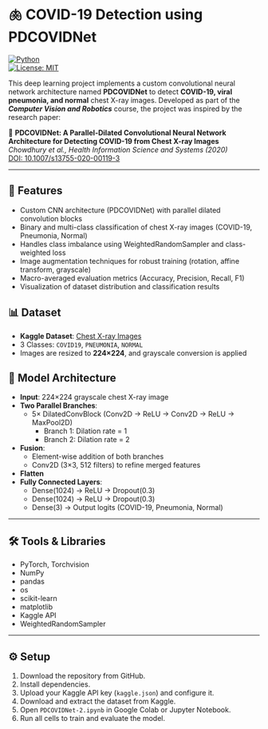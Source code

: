 # 🫁 COVID-19 Detection using PDCOVIDNet  
[![Python](https://img.shields.io/badge/python-3.8+-blue.svg)](https://www.python.org/)  
[![License: MIT](https://img.shields.io/badge/License-MIT-yellow.svg)](https://opensource.org/licenses/MIT)

This deep learning project implements a custom convolutional neural network architecture named **PDCOVIDNet** to detect **COVID-19, viral pneumonia, and normal** chest X-ray images. Developed as part of the **_Computer Vision and Robotics_** course, the project was inspired by the research paper:

📄 **PDCOVIDNet: A Parallel-Dilated Convolutional Neural Network Architecture for Detecting COVID-19 from Chest X-ray Images**  
*Chowdhury et al., Health Information Science and Systems (2020)*  
[DOI: 10.1007/s13755-020-00119-3](https://doi.org/10.1007/s13755-020-00119-3)

---

## 🚀 Features
- Custom CNN architecture (PDCOVIDNet) with parallel dilated convolution blocks
- Binary and multi-class classification of chest X-ray images (COVID-19, Pneumonia, Normal)
- Handles class imbalance using WeightedRandomSampler and class-weighted loss
- Image augmentation techniques for robust training (rotation, affine transform, grayscale)
- Macro-averaged evaluation metrics (Accuracy, Precision, Recall, F1)
- Visualization of dataset distribution and classification results

## 📊 Dataset
- **Kaggle Dataset**: [Chest X-ray Images](https://www.kaggle.com/datasets/alsaniipe/chest-x-ray-image)
- 3 Classes: `COVID19`, `PNEUMONIA`, `NORMAL`
- Images are resized to **224×224**, and grayscale conversion is applied

## 🧠 Model Architecture
- **Input**: 224×224 grayscale chest X-ray image
- **Two Parallel Branches**:
  - 5× DilatedConvBlock (Conv2D → ReLU → Conv2D → ReLU → MaxPool2D)
    - Branch 1: Dilation rate = 1
    - Branch 2: Dilation rate = 2
- **Fusion**:
  - Element-wise addition of both branches
  - Conv2D (3×3, 512 filters) to refine merged features
- **Flatten**
- **Fully Connected Layers**:
  - Dense(1024) → ReLU → Dropout(0.3)
  - Dense(1024) → ReLU → Dropout(0.3)
  - Dense(3) → Output logits (COVID-19, Pneumonia, Normal)

---

## 🛠️ Tools & Libraries
- PyTorch, Torchvision
- NumPy
- pandas
- os
- scikit-learn
- matplotlib
- Kaggle API
- WeightedRandomSampler

---

## ⚙️ Setup
1. Download the repository from GitHub.
2. Install dependencies.
3. Upload your Kaggle API key (`kaggle.json`) and configure it.
4. Download and extract the dataset from Kaggle.
5. Open `PDCOVIDNet-2.ipynb` in Google Colab or Jupyter Notebook.
6. Run all cells to train and evaluate the model.
